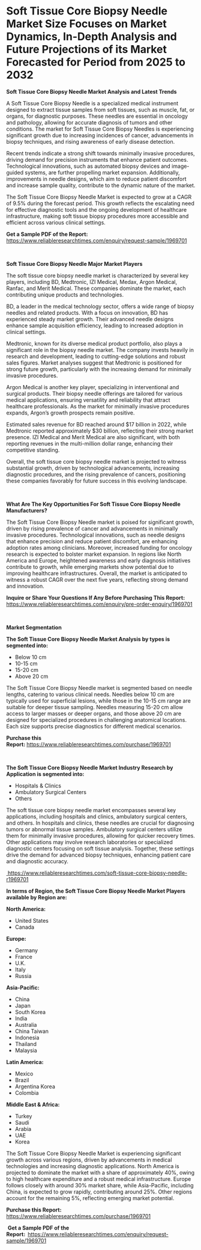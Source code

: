 <p><h1>Soft Tissue Core Biopsy Needle Market Size Focuses on Market Dynamics, In-Depth Analysis and Future Projections of its Market Forecasted for Period from 2025 to 2032</h1></p><p><strong>Soft Tissue Core Biopsy Needle Market Analysis and Latest Trends</strong></p>
<p><p>A Soft Tissue Core Biopsy Needle is a specialized medical instrument designed to extract tissue samples from soft tissues, such as muscle, fat, or organs, for diagnostic purposes. These needles are essential in oncology and pathology, allowing for accurate diagnosis of tumors and other conditions. The market for Soft Tissue Core Biopsy Needles is experiencing significant growth due to increasing incidences of cancer, advancements in biopsy techniques, and rising awareness of early disease detection.</p><p>Recent trends indicate a strong shift towards minimally invasive procedures, driving demand for precision instruments that enhance patient outcomes. Technological innovations, such as automated biopsy devices and image-guided systems, are further propelling market expansion. Additionally, improvements in needle designs, which aim to reduce patient discomfort and increase sample quality, contribute to the dynamic nature of the market.</p><p>The Soft Tissue Core Biopsy Needle Market is expected to grow at a CAGR of 9.5% during the forecast period. This growth reflects the escalating need for effective diagnostic tools and the ongoing development of healthcare infrastructure, making soft tissue biopsy procedures more accessible and efficient across various clinical settings.</p></p>
<p><strong>Get a Sample PDF of the Report:&nbsp;</strong> <a href="https://www.reliableresearchtimes.com/enquiry/request-sample/1969701?utm_campaign=3003&utm_medium=2&utm_source=Github&utm_content=ia&utm_term=16042025&utm_id=soft-tissue-core-biopsy-needle">https://www.reliableresearchtimes.com/enquiry/request-sample/1969701</a></p>
<p>&nbsp;</p>
<p><strong>Soft Tissue Core Biopsy Needle Major Market Players</strong></p>
<p><p>The soft tissue core biopsy needle market is characterized by several key players, including BD, Medtronic, IZI Medical, Medax, Argon Medical, Ranfac, and Merit Medical. These companies dominate the market, each contributing unique products and technologies.</p><p>BD, a leader in the medical technology sector, offers a wide range of biopsy needles and related products. With a focus on innovation, BD has experienced steady market growth. Their advanced needle designs enhance sample acquisition efficiency, leading to increased adoption in clinical settings.</p><p>Medtronic, known for its diverse medical product portfolio, also plays a significant role in the biopsy needle market. The company invests heavily in research and development, leading to cutting-edge solutions and robust sales figures. Market analyses suggest that Medtronic is positioned for strong future growth, particularly with the increasing demand for minimally invasive procedures.</p><p>Argon Medical is another key player, specializing in interventional and surgical products. Their biopsy needle offerings are tailored for various medical applications, ensuring versatility and reliability that attract healthcare professionals. As the market for minimally invasive procedures expands, Argon’s growth prospects remain positive.</p><p>Estimated sales revenue for BD reached around $17 billion in 2022, while Medtronic reported approximately $30 billion, reflecting their strong market presence. IZI Medical and Merit Medical are also significant, with both reporting revenues in the multi-million dollar range, enhancing their competitive standing.</p><p>Overall, the soft tissue core biopsy needle market is projected to witness substantial growth, driven by technological advancements, increasing diagnostic procedures, and the rising prevalence of cancers, positioning these companies favorably for future success in this evolving landscape.</p></p>
<p>&nbsp;</p>
<p><strong>What Are The Key Opportunities For Soft Tissue Core Biopsy Needle Manufacturers?</strong></p>
<p><p>The Soft Tissue Core Biopsy Needle market is poised for significant growth, driven by rising prevalence of cancer and advancements in minimally invasive procedures. Technological innovations, such as needle designs that enhance precision and reduce patient discomfort, are enhancing adoption rates among clinicians. Moreover, increased funding for oncology research is expected to bolster market expansion. In regions like North America and Europe, heightened awareness and early diagnosis initiatives contribute to growth, while emerging markets show potential due to improving healthcare infrastructures. Overall, the market is anticipated to witness a robust CAGR over the next five years, reflecting strong demand and innovation.</p></p>
<p><strong>Inquire or Share Your Questions If Any Before Purchasing This Report:</strong> <a href="https://www.reliableresearchtimes.com/enquiry/pre-order-enquiry/1969701?utm_campaign=3003&utm_medium=2&utm_source=Github&utm_content=ia&utm_term=16042025&utm_id=soft-tissue-core-biopsy-needle">https://www.reliableresearchtimes.com/enquiry/pre-order-enquiry/1969701</a></p>
<p>&nbsp;</p>
<p><strong>Market Segmentation</strong></p>
<p><strong>The Soft Tissue Core Biopsy Needle Market Analysis by types is segmented into:</strong></p>
<p><ul><li>Below 10 cm</li><li>10-15 cm</li><li>15-20 cm</li><li>Above 20 cm</li></ul></p>
<p><p>The Soft Tissue Core Biopsy Needle market is segmented based on needle lengths, catering to various clinical needs. Needles below 10 cm are typically used for superficial lesions, while those in the 10-15 cm range are suitable for deeper tissue sampling. Needles measuring 15-20 cm allow access to larger masses or deeper organs, and those above 20 cm are designed for specialized procedures in challenging anatomical locations. Each size supports precise diagnostics for different medical scenarios.</p></p>
<p><strong>Purchase this Report:&nbsp;</strong><a href="https://www.reliableresearchtimes.com/purchase/1969701?utm_campaign=3003&utm_medium=2&utm_source=Github&utm_content=ia&utm_term=16042025&utm_id=soft-tissue-core-biopsy-needle">https://www.reliableresearchtimes.com/purchase/1969701</a></p>
<p>&nbsp;</p>
<p><strong>The Soft Tissue Core Biopsy Needle Market Industry Research by Application is segmented into:</strong></p>
<p><ul><li>Hospitals & Clinics</li><li>Ambulatory Surgical Centers</li><li>Others</li></ul></p>
<p><p>The soft tissue core biopsy needle market encompasses several key applications, including hospitals and clinics, ambulatory surgical centers, and others. In hospitals and clinics, these needles are crucial for diagnosing tumors or abnormal tissue samples. Ambulatory surgical centers utilize them for minimally invasive procedures, allowing for quicker recovery times. Other applications may involve research laboratories or specialized diagnostic centers focusing on soft tissue analysis. Together, these settings drive the demand for advanced biopsy techniques, enhancing patient care and diagnostic accuracy.</p></p>
<p><a href="https://www.reliableresearchtimes.com/soft-tissue-core-biopsy-needle-r1969701?utm_campaign=3003&utm_medium=2&utm_source=Github&utm_content=ia&utm_term=16042025&utm_id=soft-tissue-core-biopsy-needle">&nbsp;https://www.reliableresearchtimes.com/soft-tissue-core-biopsy-needle-r1969701</a></p>
<p><strong>In terms of Region, the Soft Tissue Core Biopsy Needle Market Players available by Region are:</strong></p>
<p>
    <p> <strong> North America: </strong>
        <ul>
            <li>United States</li>
            <li>Canada</li>
        </ul>
        </p> 
    <p> <strong> Europe: </strong>
        <ul>
            <li>Germany</li>
            <li>France</li>
            <li>U.K.</li>
            <li>Italy</li>
            <li>Russia</li>
        </ul>
        </p> 
    <p> <strong> Asia-Pacific: </strong>
        <ul>
            <li>China</li>
            <li>Japan</li>
            <li>South Korea</li>
            <li>India</li>
            <li>Australia</li>
            <li>China Taiwan</li>
            <li>Indonesia</li>
            <li>Thailand</li>
            <li>Malaysia</li>
        </ul>
        </p> 
    <p> <strong> Latin America: </strong>
        <ul>
            <li>Mexico</li>
            <li>Brazil</li>
            <li>Argentina Korea</li>
            <li>Colombia</li>
        </ul>
        </p> 
    <p> <strong> Middle East & Africa: </strong>
        <ul>
            <li>Turkey</li>
            <li>Saudi</li>
            <li>Arabia</li>
            <li>UAE</li>
            <li>Korea</li>
        </ul>
    </p>
    </p>
<p><p>The Soft Tissue Core Biopsy Needle Market is experiencing significant growth across various regions, driven by advancements in medical technologies and increasing diagnostic applications. North America is projected to dominate the market with a share of approximately 40%, owing to high healthcare expenditure and a robust medical infrastructure. Europe follows closely with around 30% market share, while Asia-Pacific, including China, is expected to grow rapidly, contributing around 25%. Other regions account for the remaining 5%, reflecting emerging market potential.</p></p>
<p><strong>Purchase this Report: </strong><a href="https://www.reliableresearchtimes.com/purchase/1969701?utm_campaign=3003&utm_medium=2&utm_source=Github&utm_content=ia&utm_term=16042025&utm_id=soft-tissue-core-biopsy-needle">https://www.reliableresearchtimes.com/purchase/1969701</a></p>
<p>&nbsp;<strong>Get a Sample PDF of the Report:&nbsp;&nbsp;</strong><a href="https://www.reliableresearchtimes.com/enquiry/request-sample/1969701?utm_campaign=3003&utm_medium=2&utm_source=Github&utm_content=ia&utm_term=16042025&utm_id=soft-tissue-core-biopsy-needle">https://www.reliableresearchtimes.com/enquiry/request-sample/1969701</a></p>
<p><strong></strong></p>
<p><p></p><p></p><p></p></p>